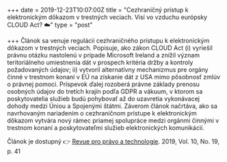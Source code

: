 +++
date = 2019-12-23T10:07:00Z
title = "Cezhraničný prístup k elektronickým dôkazom v trestných veciach. Visí vo vzduchu európsky CLOUD Act? ☁️"
type = "post"

+++
Článok sa venuje regulácii cezhraničného prístupu k elektronickým dôkazom v trestných veciach. Popisuje, ako zákon CLOUD Act (i) vyriešil právnu otázku nastolenú v prípade Microsoft Ireland a znížil význam teritoriálneho umiestnenia dát v prospech kritéria držby a kontroly požadovaných údajov; ii) vytvoril alternatívny mechanizmus pre orgány činné v trestnom konaní v EÚ na získanie dát z USA mimo pôsobnosť zmlúv o právnej pomoci. Príspevok ďalej rozoberá právne základy prenosu osobných údajov do tretích krajín podľa GDPR a vákuum, v ktorom sa poskytovatelia služieb budú pohybovať až do uzavretia vykonávacej dohody medzi Úniou a Spojenými štátmi. Záverom článok načrtáva, ako sa navrhovaným nariadením o cezhraničnom prístupe k elektronickým dôkazom vytvára nový rámec priamej spolupráce medzi orgánmi činnými v trestnom konaní a poskytovateľmi služieb elektronických komunikácií.

Článok je dostupný 👉 [Revue pro právo a technologie](https://journals.muni.cz/revue/article/view/11919/pdf "https://journals.muni.cz/revue/article/view/11919/pdf"). 2019, Vol. 10, No. 19, p. 41